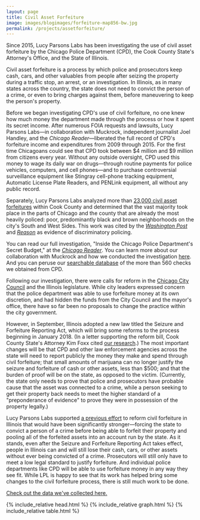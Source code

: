 ```yaml
---
layout: page
title: Civil Asset Forfeiture
image: images/blogimages/forfeiture-map856-bw.jpg
permalink: /projects/assetforfeiture/
---
```


Since 2015, Lucy Parsons Labs has been investigating the use of civil asset forfeiture by the Chicago Police Department (CPD), the Cook County State's Attorney's Office, and the State of Illinois.

Civil asset forfeiture is a process by which police and prosecutors keep cash, cars, and other valuables from people after seizing the property during a traffic stop, an arrest, or an investigation. In Illinois, as in many states across the country, the state does not need to convict the person of a crime, or even to bring charges against them, before maneuvering to keep the person's property.

Before we began investigating CPD's use of civil forfeiture, no one knew how much money the department made through the process or how it spent its secret income. After numerous FOIA requests and lawsuits, Lucy Parsons Labs—in collaboration with Muckrock, independent journalist Joel Handley, and the _Chicago Reader_—liberated the full record of CPD's forfeiture income and expenditures from 2009 through 2015.  For the first time Chicagoans could see that CPD took between $4 million and $9 million from citizens every year. Without any outside oversight, CPD used this money to wage its daily war on drugs—through routine payments for police vehicles, computers, and cell phones—and to purchase controversial surveillance equipment like Stingray cell-phone tracking equipment, Automatic License Plate Readers, and PENLink equipment, all without any public record.

Separately, Lucy Parsons Labs analyzed more than [23,000 civil asset forfeitures](https://lucyparsonslabs.com/posts/HitsThePoor/) within Cook County and determined that the vast majority took place in the parts of Chicago and the county that are already the most heavily policed: poor, predominantly black and brown neighborhoods on the city's South and West Sides. This work was cited by the [_Washington Post_](https://www.washingtonpost.com/news/the-watch/wp/2017/06/13/chicago-civil-asset-forfeiture-hits-poor-people-the-hardest/?utm_term=.a89dc128f535) and [_Reason_](http://reason.com/blog/2017/06/13/poor-neighborhoods-hit-hardest-by-asset) as evidence of discriminatory policing.

You can read our full investigation, "Inside the Chicago Police Department's Secret Budget," at the *[Chicago Reader](https://www.chicagoreader.com/chicago/police-department-civil-forfeiture-investigation/Content?oid=23728922)*. You can learn more about our collaboration with Muckrock and how we conducted the investigation [here](https://www.chicagoreader.com/Bleader/archives/2016/09/29/how-we-pulled-back-the-curtain-on-cpds-secret-spending). And you can peruse our [searchable database](https://lucyparsonslabs.com/fullaudit/) of the more than 560 checks we obtained from CPD.

Following our investigation, there were calls for reform in the [Chicago City Council](https://www.chicagoreader.com/Bleader/archives/2016/10/03/city-hall-reacts-to-reader-revelations-about-the-chicago-police-departments-secret-budget) and the Illinois legislature. While city leaders expressed concern that the police department was able to use forfeiture money at its own discretion, and had hidden the funds from the City Council and the mayor's office, there have so far been no proposals to change the practice within the city government.

However, in September, Illinois adopted a new law titled the Seizure and Forfeiture Reporting Act, which will bring some reforms to the process beginning in January 2018. (In a letter supporting the reform bill, Cook County State's Attorney Kim Foxx cited [our research](https://lucyparsonslabs.com/posts/HitsThePoor/).)  The most important changes will be that CPD and other law enforcement agencies across the state will need to report publicly the money they make and spend through civil forfeiture; that small amounts of marijuana can no longer justify the seizure and forfeiture of cash or other assets, less than $500; and that the burden of proof will be on the state, as opposed to the victim. (Currently, the state only needs to prove that police and prosecutors have probable cause that the asset was connected to a crime, while a person seeking to get their property back needs to meet the higher standard of a "preponderance of evidence" to prove they were in possession of the property legally.)

Lucy Parsons Labs supported [a previous effort](https://lucyparsonslabs.com/posts/Seizure-And-Forfeiture-Act/) to reform civil forfeiture in Illinois that would have been significantly stronger—forcing the state to convict a person of a crime before being able to forfeit their property and pooling all of the forfeited assets into an account run by the state. As it stands, even after the Seizure and Forfeiture Reporting Act takes effect, people in Illinois can and will still lose their cash, cars, or other assets without ever being convicted of a crime. Prosecutors will still only have to meet a low legal standard to justify forfeiture. And individual police departments like CPD will be able to use forfeiture money in any way they see fit. While LPL is happy to see that its work has helped bring some changes to the civil forfeiture process, there is still much work to be done.

[Check out the data we've collected here.](https://lucyparsonslabs.com/fullaudit/)


{% include_relative head.html %}
{% include_relative graph.html %}
{% include_relative table.html %}